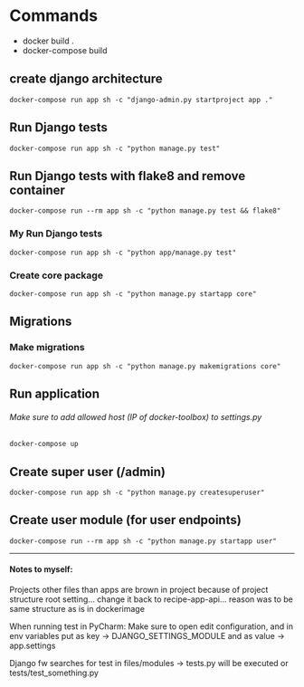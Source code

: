 # Commands
* docker build .
* docker-compose build


## create django architecture
    docker-compose run app sh -c "django-admin.py startproject app ." 

## Run Django tests
    docker-compose run app sh -c "python manage.py test"
    
## Run Django tests with flake8 and remove container
    docker-compose run --rm app sh -c "python manage.py test && flake8"
    
### My Run Django tests
    docker-compose run app sh -c "python app/manage.py test"

### Create core package
``` docker-compose run app sh -c "python manage.py startapp core" ```

## Migrations
### Make migrations
    docker-compose run app sh -c "python manage.py makemigrations core"

## Run application
###### Make sure to add allowed host (IP of docker-toolbox) to settings.py
    docker-compose up
    
## Create super user (/admin)
    docker-compose run app sh -c "python manage.py createsuperuser"


## Create user module (for user endpoints)
    docker-compose run --rm app sh -c "python manage.py startapp user"
    


------
#### Notes to myself:
Projects other files than apps are brown in project because of project structure root setting... change it back to recipe-app-api...
reason was to be same structure as is in dockerimage

When running test in PyCharm: Make sure to open edit configuration, and in env variables
put as key -> DJANGO_SETTINGS_MODULE and as value -> app.settings

Django fw searches for test in files/modules -> tests.py will be executed or tests/test_something.py